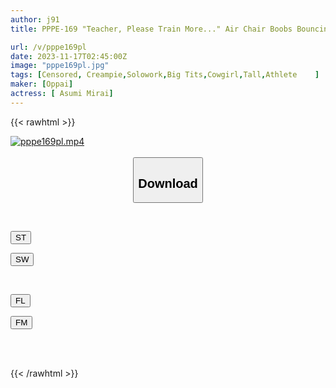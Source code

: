 ```yaml
---
author: j91
title: PPPE-169 "Teacher, Please Train More..." Air Chair Boobs Bouncing Lower Body Strengthening Training For A Big-breasted Athlete Girl. 1cm Makes Her Cum Instantly! 11 Thrusts And Creampie At Cowgirl Position! Tomorrow's Future

url: /v/pppe169pl
date: 2023-11-17T02:45:00Z
image: "pppe169pl.jpg"
tags: [Censored, Creampie,Solowork,Big Tits,Cowgirl,Tall,Athlete	]
maker: [Oppai]
actress: [ Asumi Mirai]
---
```



{{< rawhtml >}}

<div class="video" data-videoid="Ldwy47Agaeua9K">
    <a href="javascript:;">
        <img src="https://my.j91.asia/v/pppe169pl/pppe169pl.jpg" width="WIDTH" height="HEIGHT" alt="pppe169pl.mp4" loading="lazy">
    </a>
</div>

<script type="text/javascript" src="https://j91.asia/asset/on-demand-st.js"></script>

<br>
  <link rel="stylesheet" href="https://j91.asia/asset/bs5.css">
  
  <center>
  <button class="btn btn-primary" type="button" data-bs-toggle="collapse" data-bs-target=".multi-collapse" aria-expanded="false" aria-controls="multiCollapseExample1 multiCollapseExample2"><h2>Download</h2></button></center>
</p>
<div class="row">
  <div class="col">
    <div class="collapse multi-collapse" id="multiCollapseExample1">
      <div class="card card-body">
	      	      <br>
<div class="buttons">  
<p><a href="https://streamtape.to/v/Ldwy47Agaeua9K" target="_blank"><button class="btn-hover color-3"><i class="fa fa-download"></i> ST</button></a></p>
<p><a href="https://sfastwish.com/yajscwgv13fz" target="_blank"><button class="btn-hover color-2"><i class="fa fa-download"></i> SW</button></a></p></div>
    </div>
  </div>
</div>
  <div class="col">
    <div class="collapse multi-collapse" id="multiCollapseExample2">
      <div class="card card-body">
	      <br>
<div class="buttons">
<p><a href="javascript:;" target="_blank"><button class="btn-hover color-9"><i class="fa fa-download"></i> FL</button></a></p>
<p><a href="javascript:;" target="_blank"><button class="btn-hover color-8"><i class="fa fa-download"></i> FM</button></a></p></div>
<br><br>
      </div>
    </div>
  </div>
</div>

{{< /rawhtml >}}
